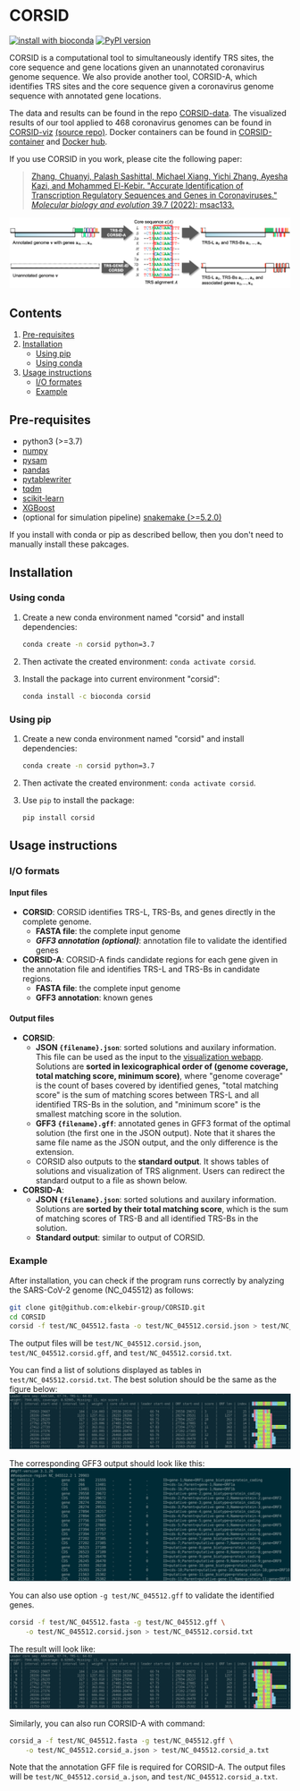 # CORSID

[![install with bioconda](https://img.shields.io/badge/install%20with-bioconda-brightgreen.svg?style=flat)](http://bioconda.github.io/recipes/corsid/README.html)
[![PyPI version](https://badge.fury.io/py/corsid.svg)](https://badge.fury.io/py/corsid)

CORSID is a computational tool to simultaneously identify TRS sites, the core sequence and gene locations given an unannotated coronavirus genome sequence.
We also provide another tool, CORSID-A, which identifies TRS sites and the core sequence given a coronavirus genome sequence with annotated gene locations.

The data and results can be found in the repo [CORSID-data](https://github.com/elkebir-group/CORSID-data). The visualized results of our tool applied to 468 coronavirus genomes can be found in [CORSID-viz](https://elkebir-group.github.io/CORSID-viz/) [(source repo)](https://github.com/elkebir-group/CORSID-viz). Docker containers can be found in [CORSID-container](https://github.com/elkebir-group/CORSID-container) and [Docker hub](https://hub.docker.com/r/chuanyiz/corsid).

If you use CORSID in you work, please cite the following paper:
> [Zhang, Chuanyi, Palash Sashittal, Michael Xiang, Yichi Zhang, Ayesha Kazi, and Mohammed El-Kebir. "Accurate Identification of Transcription Regulatory Sequences and Genes in Coronaviruses." _Molecular biology and evolution_ 39.7 (2022): msac133.](https://doi.org/10.1093/molbev/msac133)

![Figure](doc/overview.png)

## Contents

  1. [Pre-requisites](#pre-requisites)
  2. [Installation](#install)
      * [Using pip](#pip)
      * [Using conda](#conda)
  3. [Usage instructions](#usage)
      * [I/O formates](#io)
      * [Example](#example)

<a name="pre-requisites"></a>

## Pre-requisites
+ python3 (>=3.7)
+ [numpy](https://numpy.org/doc/)
+ [pysam](https://pysam.readthedocs.io/en/latest/)
+ [pandas](https://pandas.pydata.org/pandas-docs/stable/index.html)
+ [pytablewriter](https://pytablewriter.readthedocs.io/en/latest/)
+ [tqdm](https://tqdm.github.io/)
+ [scikit-learn](https://scikit-learn.org/)
+ [XGBoost](https://xgboost.ai/)
+ (optional for simulation pipeline) [snakemake (>=5.2.0)](https://snakemake.readthedocs.io)

If you install with conda or pip as described bellow, then you don't need to manually install these pakcages.

<a name="install"></a>

## Installation

<a name="conda"></a>

### Using conda

1. Create a new conda environment named "corsid" and install dependencies:

   ```bash
   conda create -n corsid python=3.7
   ```

2. Then activate the created environment: `conda activate corsid`.
3. Install the package into current environment "corsid":

    ```bash
    conda install -c bioconda corsid
    ```

<a name="pip"></a>

### Using pip

1. Create a new conda environment named "corsid" and install dependencies:

   ```bash
   conda create -n corsid python=3.7
   ```

2. Then activate the created environment: `conda activate corsid`.
3. Use `pip` to install the package:
    ```bash
    pip install corsid
    ```

<a name="usage"></a>

## Usage instructions

<a name="io"></a>

### I/O formats

#### Input files

- **CORSID**: CORSID identifies TRS-L, TRS-Bs, and genes directly in the complete genome.
  - **FASTA file**: the complete input genome
  - _**GFF3 annotation (optional)**_: annotation file to validate the identified genes
- **CORSID-A**: CORSID-A finds candidate regions for each gene given in the annotation file and identifies TRS-L and TRS-Bs in candidate regions.
  - **FASTA file**: the complete input genome
  - **GFF3 annotation**: known genes

#### Output files

- **CORSID**:
  - **JSON `{filename}.json`**: sorted solutions and auxilary information. This file can be used as the input to the [visualization webapp](https://elkebir-group.github.io/CORSID-viz/#/Viz). Solutions are **sorted in lexicographical order of (genome coverage, total matching score, minimum score)**, where "genome coverage" is the count of bases covered by identified genes, "total matching score" is the sum of matching scores between TRS-L and all identified TRS-Bs in the solution, and "minimum score" is the smallest matching score in the solution.
  - **GFF3 `{filename}.gff`**: annotated genes in GFF3 format of the optimal solution (the first one in the JSON output). Note that it shares the same file name as the JSON output, and the only difference is the extension.
  - CORSID also outputs to the **standard output**. It shows tables of solutions and visualization of TRS alignment. Users can redirect the standard output to a file as shown below.
- **CORSID-A**:
  - **JSON `{filename}.json`**: sorted solutions and auxilary information. Solutions are **sorted by their total matching score**, which is the sum of matching scores of TRS-B and all identified TRS-Bs in the solution.
  - **Standard output**: similar to output of CORSID.

<a name="example"></a>

### Example

After installation, you can check if the program runs correctly by analyzing the SARS-CoV-2 genome (NC_045512) as follows:
```bash
git clone git@github.com:elkebir-group/CORSID.git
cd CORSID
corsid -f test/NC_045512.fasta -o test/NC_045512.corsid.json > test/NC_045512.corsid.txt
```
The output files will be `test/NC_045512.corsid.json`, `test/NC_045512.corsid.gff`, and `test/NC_045512.corsid.txt`.

You can find a list of solutions displayed as tables in `test/NC_045512.corsid.txt`. The best solution should be the same as the figure below:
![Expected result](doc/expected_result_nogff.png)

The corresponding GFF3 output should look like this:
![Expected GFF output](doc/expected_GFF_output.png)

You can also use option `-g test/NC_045512.gff` to validate the identified genes.
```bash
corsid -f test/NC_045512.fasta -g test/NC_045512.gff \
    -o test/NC_045512.corsid.json > test/NC_045512.corsid.txt
```
The result will look like:
![Expected result](doc/expected_result_gff.png)

Similarly, you can also run CORSID-A with command:
```bash
corsid_a -f test/NC_045512.fasta -g test/NC_045512.gff \
    -o test/NC_045512.corsid_a.json > test/NC_045512.corsid_a.txt
```
Note that the annotation GFF file is required for CORSID-A. The output files will be `test/NC_045512.corsid_a.json`, and `test/NC_045512.corsid_a.txt`.
